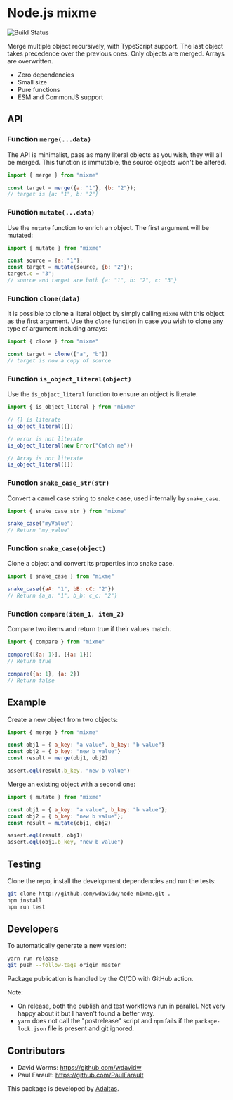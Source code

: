 
# Node.js mixme

![Build Status](https://github.com/adaltas/node-mixme/actions/workflows/test.yml/badge.svg)

Merge multiple object recursively, with TypeScript support. The last object takes precedence over the previous ones. Only objects are merged. Arrays are overwritten.

- Zero dependencies
- Small size
- Pure functions
- ESM and CommonJS support

## API

### Function `merge(...data)`

The API is minimalist, pass as many literal objects as you wish, they will all be merged. This function is immutable, the source objects won't be altered.

```js
import { merge } from "mixme"

const target = merge({a: "1"}, {b: "2"});
// target is {a: "1", b: "2"}
```

### Function `mutate(...data)`

Use the `mutate` function to enrich an object. The first argument will be mutated:

```js
import { mutate } from "mixme"

const source = {a: "1"};
const target = mutate(source, {b: "2"});
target.c = "3";
// source and target are both {a: "1", b: "2", c: "3"}
```

### Function `clone(data)`

It is possible to clone a literal object by simply calling `mixme` with this object as the first argument. Use the `clone` function in case you wish to clone any type of argument including arrays:

```js
import { clone } from "mixme"

const target = clone(["a", "b"])
// target is now a copy of source
```

### Function `is_object_literal(object)`

Use the `is_object_literal` function to ensure an object is literate.

```js
import { is_object_literal } from "mixme"

// {} is literate
is_object_literal({})

// error is not literate
is_object_literal(new Error("Catch me"))

// Array is not literate
is_object_literal([])
```

### Function `snake_case_str(str)`

Convert a camel case string to snake case, used internally by `snake_case`.

```js
import { snake_case_str } from "mixme"

snake_case("myValue")
// Return "my_value"
```

### Function `snake_case(object)`

Clone a object and convert its properties into snake case.

```js
import { snake_case } from "mixme"

snake_case({aA: "1", bB: cC: "2"})
// Return {a_a: "1", b_b: c_c: "2"}
```

### Function `compare(item_1, item_2)`

Compare two items and return true if their values match.

```js
import { compare } from "mixme"

compare([{a: 1}], [{a: 1}])
// Return true

compare({a: 1}, {a: 2})
// Return false
```

## Example

Create a new object from two objects:

```js
import { merge } from "mixme"

const obj1 = { a_key: "a value", b_key: "b value"}
const obj2 = { b_key: "new b value"}
const result = merge(obj1, obj2)

assert.eql(result.b_key, "new b value")
```

Merge an existing object with a second one:

```js
import { mutate } from "mixme"

const obj1 = { a_key: "a value", b_key: "b value"};
const obj2 = { b_key: "new b value"};
const result = mutate(obj1, obj2)

assert.eql(result, obj1)
assert.eql(obj1.b_key, "new b value")
```

## Testing

Clone the repo, install the development dependencies and run the tests:

```bash
git clone http://github.com/wdavidw/node-mixme.git .
npm install
npm run test
```

## Developers

To automatically generate a new version:

```bash
yarn run release
git push --follow-tags origin master
```

Package publication is handled by the CI/CD with GitHub action.

Note:

- On release, both the publish and test workflows run in parallel. Not very happy about it but I haven't found a better way.
- `yarn` does not call the "postrelease" script and `npm` fails if the `package-lock.json` file is present and git ignored.

## Contributors

- David Worms: <https://github.com/wdavidw>
- Paul Farault: <https://github.com/PaulFarault>

This package is developed by [Adaltas](https://www.adaltas.com).
